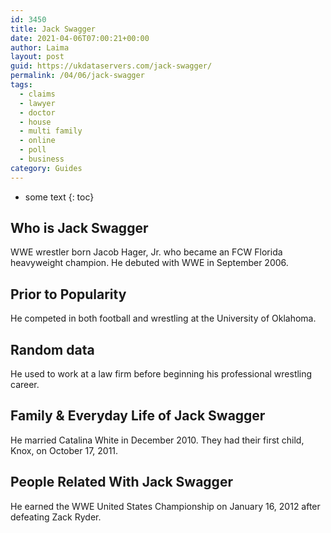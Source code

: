 ```yaml
---
id: 3450
title: Jack Swagger
date: 2021-04-06T07:00:21+00:00
author: Laima
layout: post
guid: https://ukdataservers.com/jack-swagger/
permalink: /04/06/jack-swagger
tags:
  - claims
  - lawyer
  - doctor
  - house
  - multi family
  - online
  - poll
  - business
category: Guides
---
```


* some text
{: toc}


## Who is Jack Swagger
                  
                  
                  
WWE wrestler born Jacob Hager, Jr. who became an FCW Florida heavyweight champion. He debuted with WWE in September 2006.
                  
              
            
              
            
                
                
                
## Prior to Popularity
                  
                  
                  
He competed in both football and wrestling at the University of Oklahoma.
                  
              
            
              
            
                
                
                
## Random data
                  
                  
                  
He used to work at a law firm before beginning his professional wrestling career.
                  
              
            
              
            
                
                
                
## Family & Everyday Life of Jack Swagger
                  
                  
                  
He married Catalina White in December 2010. They had their first child, Knox, on October 17, 2011.
                  
              
            
              
            
                
                
                
## People Related With Jack Swagger
                  
                  
                  
He earned the WWE United States Championship on January 16, 2012 after defeating Zack Ryder.
                  
              
            
              
            
                
              
            
              
              
            
            
              
            
          
          
          